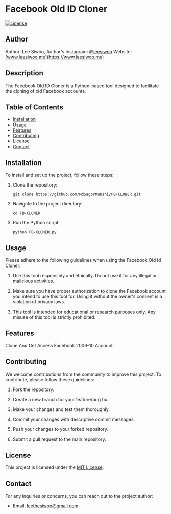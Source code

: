 # Facebook Old ID Cloner

[![License](https://img.shields.io/badge/license-MIT-blue.svg)](LICENSE)

## Author
Author: Lee Siwoo,
Author's Instagram: [@leesiwoo](https://www.instagram.com/leesiwoo_s/)
Website: [www.leesiwoo.me](https://www.leesiwoo.me)

## Description
The Facebook Old ID Cloner is a Python-based tool designed to facilitate the cloning of old Facebook accounts.
## Table of Contents
- [Installation](#installation)
- [Usage](#usage)
- [Features](#features)
- [Contributing](#contributing)
- [License](#license)
- [Contact](#contact)

## Installation
To install and set up the project, follow these steps:
1. Clone the repository:
   ```shell
   git clone https://github.com/MdSagorMunshi/FB-CLONER.git
2. Navigate to the project directory:
   ```shell
   cd FB-CLONER
 3. Run the Python script:
    ```shell
    python FB-CLONER.py

## Usage
Please adhere to the following guidelines when using the Facebook Old Id Cloner:

1. Use this tool responsibly and ethically. Do not use it for any illegal or malicious activities.

2. Make sure you have proper authorization to clone the Facebook account you intend to use this tool for. Using it without the owner's consent is a violation of privacy laws.

3. This tool is intended for educational or research purposes only. Any misuse of this tool is strictly prohibited.

## Features
Clone And Get Access Facebook 2009-10 Account.

## Contributing
We welcome contributions from the community to improve this project. To contribute, please follow these guidelines:

1. Fork the repository.

2. Create a new branch for your feature/bug fix.

3. Make your changes and test them thoroughly.

4. Commit your changes with descriptive commit messages.

5. Push your changes to your forked repository.

6. Submit a pull request to the main repository.

## License
This project is licensed under the [MIT License](LICENSE).

## Contact
For any inquiries or concerns, you can reach out to the project author:

- Email: leethesiwoo@gmail.com

